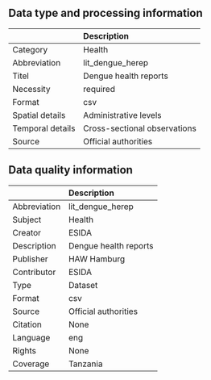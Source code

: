## Data type and processing information 

|                  | Description                  |
|:-----------------|:-----------------------------|
| Category         | Health                       |
| Abbreviation     | lit_dengue_herep             |
| Titel            | Dengue health reports        |
| Necessity        | required                     |
| Format           | csv                          |
| Spatial details  | Administrative levels        |
| Temporal details | Cross-sectional observations |
| Source           | Official authorities         |

## Data quality information 

|              | Description           |
|:-------------|:----------------------|
| Abbreviation | lit_dengue_herep      |
| Subject      | Health                |
| Creator      | ESIDA                 |
| Description  | Dengue health reports |
| Publisher    | HAW Hamburg           |
| Contributor  | ESIDA                 |
| Type         | Dataset               |
| Format       | csv                   |
| Source       | Official authorities  |
| Citation     | None                  |
| Language     | eng                   |
| Rights       | None                  |
| Coverage     | Tanzania              |